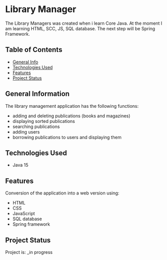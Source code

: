 # Library Manager
The Library Managers was created when i learn Core Java. 
At the moment I am learning HTML, SCC, JS, SQL database. The next step will be Spring Framework.

## Table of Contents
* [General Info](#general-information)
* [Technologies Used](#technologies-used)
* [Features](#features)
* [Project Status](#project-status)


## General Information
The library management application has the following functions:
- adding and deleting publications (books and magazines)
- displaying sorted publications
- searching publications
- adding users
- borrowing publications to users and displaying them


## Technologies Used
- Java 15


## Features

Conversion of the application into a web version using:
- HTML
- CSS
- JavaScript
- SQL database
- Spring framework


## Project Status
Project is: _in progress
